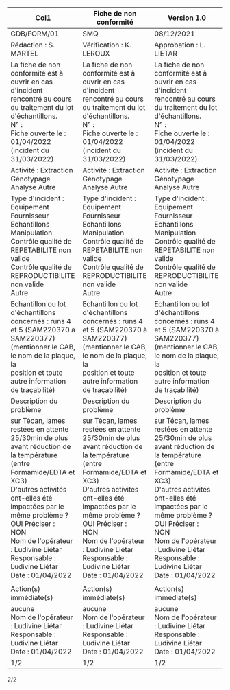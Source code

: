 |Col1|Fiche de non conformité|Version 1.0|
|---|---|---|
|GDB/FORM/01|SMQ|08/12/2021|
|Rédaction : S. MARTEL|Vérification : K. LEROUX|Approbation : L. LIETAR|
|La fiche de non conformité est à ouvrir en cas d'incident rencontré au cours du traitement du lot d'échantillons.<br>N° :<br>Fiche ouverte le : 01/04/2022 (incident du 31/03/2022)|La fiche de non conformité est à ouvrir en cas d'incident rencontré au cours du traitement du lot d'échantillons.<br>N° :<br>Fiche ouverte le : 01/04/2022 (incident du 31/03/2022)|La fiche de non conformité est à ouvrir en cas d'incident rencontré au cours du traitement du lot d'échantillons.<br>N° :<br>Fiche ouverte le : 01/04/2022 (incident du 31/03/2022)|
|Activité : Extraction Génotypage Analyse Autre|Activité : Extraction Génotypage Analyse Autre|Activité : Extraction Génotypage Analyse Autre|
|Type d'incident : Equipement Fournisseur Echantillons Manipulation<br>Contrôle qualité de REPETABILITE non valide<br>Contrôle qualité de REPRODUCTIBILITE non valide<br>Autre|Type d'incident : Equipement Fournisseur Echantillons Manipulation<br>Contrôle qualité de REPETABILITE non valide<br>Contrôle qualité de REPRODUCTIBILITE non valide<br>Autre|Type d'incident : Equipement Fournisseur Echantillons Manipulation<br>Contrôle qualité de REPETABILITE non valide<br>Contrôle qualité de REPRODUCTIBILITE non valide<br>Autre|
|Echantillon ou lot d'échantillons concernés : runs 4 et 5 (SAM220370 à SAM220377)<br>(mentionner le CAB, le nom de la plaque, la<br>position et toute autre information de traçabilité)|Echantillon ou lot d'échantillons concernés : runs 4 et 5 (SAM220370 à SAM220377)<br>(mentionner le CAB, le nom de la plaque, la<br>position et toute autre information de traçabilité)|Echantillon ou lot d'échantillons concernés : runs 4 et 5 (SAM220370 à SAM220377)<br>(mentionner le CAB, le nom de la plaque, la<br>position et toute autre information de traçabilité)|
|Description du problème|Description du problème|Description du problème|
|sur Técan, lames restées en attente 25/30min de plus avant réduction de la température (entre<br>Formamide/EDTA et XC3)<br>D'autres activités ont-elles été impactées par le même problème ?<br>OUI Préciser :<br>NON<br>Nom de l'opérateur : Ludivine Liétar<br>Responsable : Ludivine Liétar<br>Date : 01/04/2022|sur Técan, lames restées en attente 25/30min de plus avant réduction de la température (entre<br>Formamide/EDTA et XC3)<br>D'autres activités ont-elles été impactées par le même problème ?<br>OUI Préciser :<br>NON<br>Nom de l'opérateur : Ludivine Liétar<br>Responsable : Ludivine Liétar<br>Date : 01/04/2022|sur Técan, lames restées en attente 25/30min de plus avant réduction de la température (entre<br>Formamide/EDTA et XC3)<br>D'autres activités ont-elles été impactées par le même problème ?<br>OUI Préciser :<br>NON<br>Nom de l'opérateur : Ludivine Liétar<br>Responsable : Ludivine Liétar<br>Date : 01/04/2022|
||||
|Action(s) immédiate(s)|Action(s) immédiate(s)|Action(s) immédiate(s)|
|aucune<br>Nom de l'opérateur : Ludivine Liétar<br>Responsable : Ludivine Liétar<br>Date : 01/04/2022|aucune<br>Nom de l'opérateur : Ludivine Liétar<br>Responsable : Ludivine Liétar<br>Date : 01/04/2022|aucune<br>Nom de l'opérateur : Ludivine Liétar<br>Responsable : Ludivine Liétar<br>Date : 01/04/2022|
|1/2|1/2|1/2|

2/2

